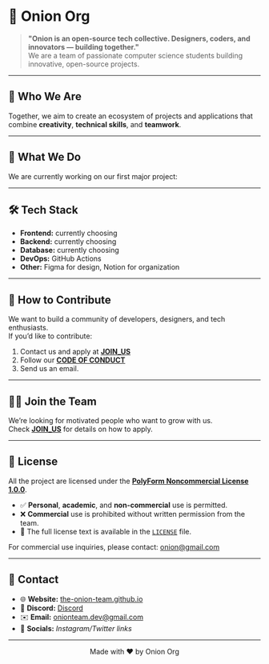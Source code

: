 # 🧅 Onion Org

> **"Onion is an open-source tech collective. Designers, coders, and innovators — building together."**  
> We are a team of passionate computer science students building innovative, open-source projects.

---

## 📌 Who We Are

Together, we aim to create an ecosystem of projects and applications that combine **creativity**, **technical skills**, and **teamwork**.

---

## 🚀 What We Do
We are currently working on our first major project:

---

## 🛠 Tech Stack
- **Frontend:** currently choosing
- **Backend:** currently choosing
- **Database:** currently choosing
- **DevOps:** GitHub Actions
- **Other:** Figma for design, Notion for organization

---

## 🤝 How to Contribute
We want to build a community of developers, designers, and tech enthusiasts.  
If you’d like to contribute:
1. Contact us and apply at **[JOIN_US](JOIN_US.md)**
2. Follow our **[CODE OF CONDUCT](CODE_OF_CONDUCT.md)**
3. Send us an email.


---

## 🧑‍💻 Join the Team
We’re looking for motivated people who want to grow with us.  
Check **[JOIN_US](JOIN_US.md)** for details on how to apply.

---

## 📜 License

All the project are licensed under the **[PolyForm Noncommercial License 1.0.0](https://polyformproject.org/licenses/noncommercial/1.0.0)**.

- ✅ **Personal**, **academic**, and **non-commercial** use is permitted.
- ❌ **Commercial** use is prohibited without written permission from the team.
- 📄 The full license text is available in the [`LICENSE`](LICENSE) file.

For commercial use inquiries, please contact: onion@gmail.com

---

## 📢 Contact
- 🌐 **Website:** [the-onion-team.github.io](https://the-onion-team.github.io/onion-org.github.io)
- 💬 **Discord:** [Discord](https://discord.gg/T6JQDxmypW)
- ✉️ **Email:** onionteam.dev@gmail.com
- 📸 **Socials:** _Instagram/Twitter links_

---

<p align="center">
  Made with ❤️ by Onion Org
</p>









